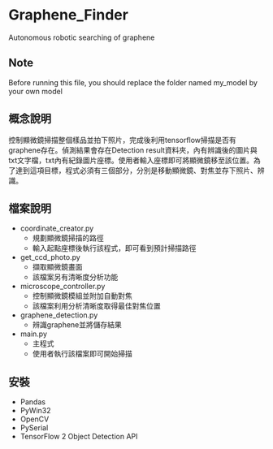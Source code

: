# Graphene_Finder
Autonomous robotic searching of graphene

## Note
Before running this file, you should replace the folder named my_model by your own model

## 概念說明
控制顯微鏡掃描整個樣品並拍下照片，完成後利用tensorflow掃描是否有graphene存在。偵測結果會存在Detection result資料夾，內有辨識後的圖片與txt文字檔，txt內有紀錄圖片座標。使用者輸入座標即可將顯微鏡移至該位置。為了達到這項目標，程式必須有三個部分，分別是移動顯微鏡、對焦並存下照片、辨識。

## 檔案說明
- coordinate_creator.py
    - 規劃顯微鏡掃描的路徑
    - 輸入起點座標後執行該程式，即可看到預計掃描路徑
- get_ccd_photo.py
    - 擷取顯微鏡畫面
	- 該檔案另有清晰度分析功能
- microscope_controller.py
    - 控制顯微鏡模組並附加自動對焦
	- 該檔案利用分析清晰度取得最佳對焦位置
- graphene_detection.py
    - 辨識graphene並將儲存結果
- main.py
    - 主程式
    - 使用者執行該檔案即可開始掃描

## 安裝
- Pandas
- PyWin32
- OpenCV
- PySerial
- TensorFlow 2 Object Detection API